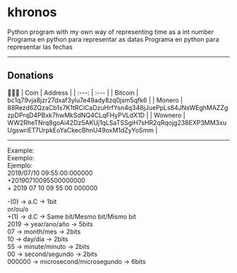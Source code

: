 # khronos
Python program with my own way of representing time as a int number
Programa en python para representar as datas
Programa en python para representar las fechas

----

## Donations
🙇🙇‍♀
| Coin 		| Address 										                                                    |
| :---:     | :---                                                                                              |
| Bitcoin   | bc1q79vja8jzr27dxaf3ylu7e49ady8zq0jsm5qfk6                                                        |
| Monero    | 88Rezd6ZQzaCb1s7K1tRCiCaDzuHrfYsn4q348jJuePpLs84JNsWEghMAZZgzpDPrqD4PBxk7hwMkSdNQ4CLqFHyPVLdX1D   |
| Wownero   | WW2RheTNrq8goAi42Dz5AKUj1qLSaTSSgiH7sHR2qRqojg238EXP3MM3xuUgswriET7UrpkEoYaCkecBhnU49oxM1dZyYoSmm |

------------------
Example:  
Exemplo:  
Ejemplo:  
2019/07/10 09:55:00:000000  
+20190710095500000000  
\+ 2019 07 10 09 55 00 000000  

-(0)        → a.C                       → 1bit  
or/ou/o  
+(1)        → d.C                       → Same bit/Mesmo bit/Mismo bit  
2019        → year/ano/año              → 5bits  
07          → month/mes                 → 2bits  
10          → day/día                   → 2bits  
55          → minute/minuto             → 2bits  
00          → second/segundo            → 2bits  
000000      → microsecond/microsegundo  → 6bits  
